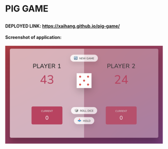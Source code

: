 # PIG GAME

## 

#### DEPLOYED LINK: https://xaihang.github.io/pig-game/



#### Screenshot of application:
![app demo image](/screenshot.png)
